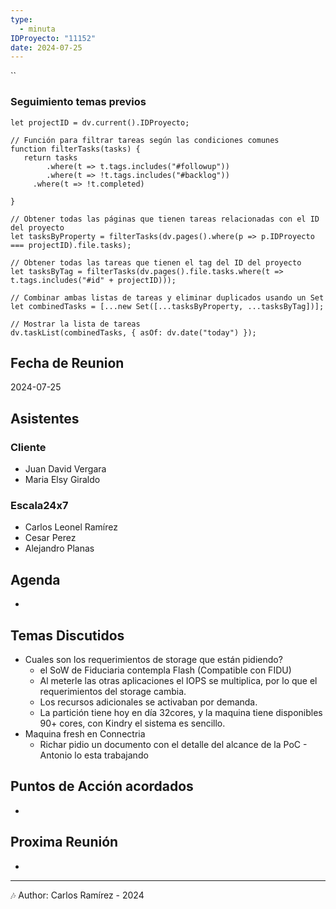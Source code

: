```yaml
---
type:
  - minuta
IDProyecto: "11152"
date: 2024-07-25
---
```


``

### Seguimiento temas previos

```dataviewjs
let projectID = dv.current().IDProyecto;

// Función para filtrar tareas según las condiciones comunes
function filterTasks(tasks) {
   return tasks
        .where(t => t.tags.includes("#followup"))
        .where(t => !t.tags.includes("#backlog"))
     .where(t => !t.completed)
        
}

// Obtener todas las páginas que tienen tareas relacionadas con el ID del proyecto
let tasksByProperty = filterTasks(dv.pages().where(p => p.IDProyecto === projectID).file.tasks);

// Obtener todas las tareas que tienen el tag del ID del proyecto
let tasksByTag = filterTasks(dv.pages().file.tasks.where(t => t.tags.includes("#id" + projectID)));

// Combinar ambas listas de tareas y eliminar duplicados usando un Set
let combinedTasks = [...new Set([...tasksByProperty, ...tasksByTag])];

// Mostrar la lista de tareas
dv.taskList(combinedTasks, { asOf: dv.date("today") });
 ```
## Fecha de Reunion
2024-07-25

## Asistentes

### Cliente
* Juan David Vergara
* Maria Elsy Giraldo
### Escala24x7
- Carlos Leonel Ramírez
-  Cesar Perez
- Alejandro Planas

## Agenda
* 
## Temas Discutidos
*  Cuales son los requerimientos de storage que están pidiendo?
	* el SoW de Fiduciaria contempla Flash (Compatible con FIDU)
	* Al meterle las otras aplicaciones el IOPS se multiplica, por lo que el requerimientos del storage cambia.
	* Los recursos adicionales se activaban por demanda.
	* La partición tiene hoy en día 32cores, y la maquina tiene disponibles 90+ cores, con Kindry el sistema es sencillo.
* Maquina fresh en Connectria
	* Richar pidio un documento con el detalle del alcance de la PoC - Antonio lo esta trabajando

## Puntos de Acción acordados
*  

## Proxima Reunión
*   

---
🎶
Author: Carlos Ramírez - 2024
